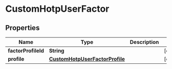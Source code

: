 

# CustomHotpUserFactor


## Properties

| Name | Type | Description | Notes |
|------------ | ------------- | ------------- | -------------|
|**factorProfileId** | **String** |  |  [optional] |
|**profile** | [**CustomHotpUserFactorProfile**](CustomHotpUserFactorProfile.md) |  |  [optional] |



